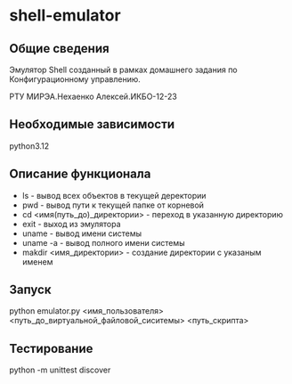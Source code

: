 # shell-emulator
## Общие сведения
Эмулятор Shell созданный в рамках домашнего задания по Конфигурационному управлению.

РТУ МИРЭА.Нехаенко Алексей.ИКБО-12-23
## Необходимые зависимости
python3.12
## Описание функционала
- ls - вывод всех объектов в текущей деректории
- pwd - вывод пути к текущей папке от корневой
- cd  <имя(путь_до)_директории> - переход в указанную директорию
- exit - выход из эмулятора
- uname - вывод имени системы
- uname -a - вывод полного имени системы
- makdir <имя_директории> - создание директории с указаным именем
## Запуск
python emulator.py <имя_пользователя> <путь_до_виртуальной_файловой_сиситемы> <путь_скрипта>
## Тестирование
python -m unittest discover
